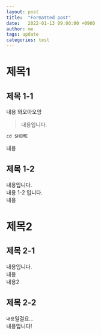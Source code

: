 ```yaml
---
layout: post
title:  "Formatted post"
date:   2022-01-13 09:00:00 +0900
author: me
tags: update
categories: test
---
```


# 제목1

## 제목 1-1

내용 와오아오앙  

> 내용입니다.

```text
cd $HOME
```

내용  

## 제목 1-2

내용입니다.  
내용 1-2 입니다.  
내용  

# 제목2

## 제목 2-1

내용입니다.  
내용  
내용2  

## 제목 2-2

`내용`일걸요...  
내용입니다!  